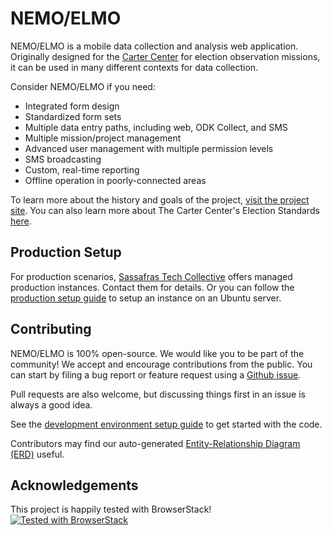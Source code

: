 # NEMO/ELMO

NEMO/ELMO is a mobile data collection and analysis web application. Originally designed for the [Carter Center](http://www.cartercenter.org) for election observation missions, it can be used in many different contexts for data collection.

Consider NEMO/ELMO if you need:

- Integrated form design
- Standardized form sets
- Multiple data entry paths, including web, ODK Collect, and SMS
- Multiple mission/project management
- Advanced user management with multiple permission levels
- SMS broadcasting
- Custom, real-time reporting
- Offline operation in poorly-connected areas

To learn more about the history and goals of the project, [visit the project site](http://getnemo.org).
You can also learn more about The Carter Center's Election Standards [here](http://cartercenter.org).

## Production Setup

For production scenarios, [Sassafras Tech Collective](http://sassafras.coop) offers managed production instances. Contact them for details. Or you can follow the [production setup guide](docs/production-setup.md) to setup an instance on an Ubuntu server.

## Contributing

NEMO/ELMO is 100% open-source. We would like you to be part of the community! We accept and encourage contributions from the public. You can start by filing a bug report or feature request using a [Github issue](https://github.com/thecartercenter/nemo/issues).

Pull requests are also welcome, but discussing things first in an issue is always a good idea.

See the [development environment setup guide](docs/development-setup.md) to get started with the code.

Contributors may find our auto-generated [Entity-Relationship Diagram (ERD)](docs/erd.pdf) useful.

## Acknowledgements

This project is happily tested with BrowserStack!
[![Tested with BrowserStack](https://www.browserstack.com/images/layout/browserstack-logo-600x315.png)](https://www.browserstack.com)
